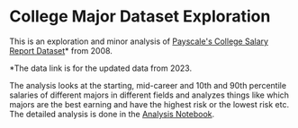 # College Major Dataset Exploration

This is an exploration and minor analysis of [Payscale's College Salary Report Dataset](https://www.payscale.com/college-salary-report/majors-that-pay-you-back/bachelors)* from 2008.

*The data link is for the updated data from 2023.

The analysis looks at the starting, mid-career and 10th and 90th percentile salaries of different majors in different fields and analyzes things like which majors are the best earning and have the highest risk or the lowest risk etc. The detailed analysis is done in the [Analysis Notebook](/Programs/72_college_major_dataset/college_major_vs_salary.ipynb).